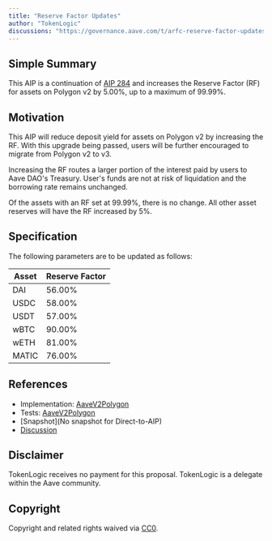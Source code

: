 ```yaml
---
title: "Reserve Factor Updates"
author: "TokenLogic"
discussions: "https://governance.aave.com/t/arfc-reserve-factor-updates-polygon-aave-v2/13937"
---
```


## Simple Summary

This AIP is a continuation of [AIP 284](https://app.aave.com/governance/proposal/284) and increases the Reserve Factor (RF) for assets on Polygon v2 by 5.00%, up to a maximum of 99.99%.

## Motivation

This AIP will reduce deposit yield for assets on Polygon v2 by increasing the RF. With this upgrade being passed, users will be further encouraged to migrate from Polygon v2 to v3.

Increasing the RF routes a larger portion of the interest paid by users to Aave DAO's Treasury. User's funds are not at risk of liquidation and the borrowing rate remains unchanged.

Of the assets with an RF set at 99.99%, there is no change. All other asset reserves will have the RF increased by 5%.

## Specification

The following parameters are to be updated as follows:

| Asset | Reserve Factor |
| ----- | -------------- |
| DAI   | 56.00%         |
| USDC  | 58.00%         |
| USDT  | 57.00%         |
| wBTC  | 90.00%         |
| wETH  | 81.00%         |
| MATIC | 76.00%         |

## References

- Implementation: [AaveV2Polygon](https://github.com/bgd-labs/aave-proposals-v3/blob/main/src/20231208_AaveV2Polygon_ReserveFactorUpdates/AaveV2Polygon_ReserveFactorUpdates_20231208.sol)
- Tests: [AaveV2Polygon](https://github.com/bgd-labs/aave-proposals-v3/blob/main/src/20231208_AaveV2Polygon_ReserveFactorUpdates/AaveV2Polygon_ReserveFactorUpdates_20231208.t.sol)
- [Snapshot](No snapshot for Direct-to-AIP)
- [Discussion](https://governance.aave.com/t/arfc-reserve-factor-updates-polygon-aave-v2/13937)

## Disclaimer

TokenLogic receives no payment for this proposal. TokenLogic is a delegate within the Aave community.

## Copyright

Copyright and related rights waived via [CC0](https://creativecommons.org/publicdomain/zero/1.0/).
